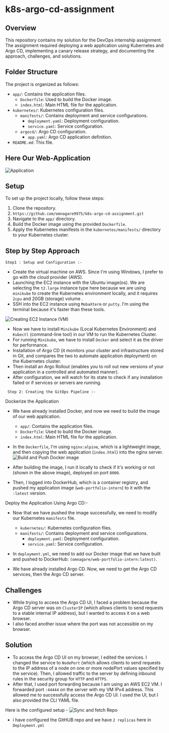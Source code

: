 # k8s-argo-cd-assignment
## Overview
This repository contains my solution for the DevOps internship assignment. The assignment required deploying a web application using Kubernetes and Argo CD, implementing a canary release strategy, and documenting the approach, challenges, and solutions.

## Folder Structure

The project is organized as follows:

- `app/`: Contains the application files.
  - `Dockerfile`: Used to build the Docker image.
  - `index.html`: Main HTML file for the application.
- `kubernetes/`: Kubernetes configuration files.
  - `manifests/`: Contains deployment and service configurations.
    - `deployment.yaml`: Deployment configuration.
    - `service.yaml`: Service configuration.
  - `argocd/`: Argo CD configuration.
    - `app.yaml`: Argo CD application definition.
- `README.md`: This file.
## Here Our Web-Application 
![Application](https://github.com/omnagare9975/k8s-argo-cd-assignment/assets/118531541/32c984f1-7ab1-4017-8136-3a8ea0a0abf0)


  ## Setup

To set up the project locally, follow these steps:

1. Clone the repository.
2. ```https://github.com/omnagare9975/k8s-argo-cd-assignment.git```
3. Navigate to the `app/` directory.
4. Build the Docker image using the provided `Dockerfile`.
5. Apply the Kubernetes manifests in the `kubernetes/manifests/` directory to your Kubernetes cluster.

## Step by Step Approach 
```Step1 : Setup and Configuration :- ```


- Create the virtual machine on AWS. Since I'm using Windows, I prefer to go with the cloud provider (AWS).
- Launching the EC2 instance with the Ubuntu image(os). We are selecting the `t2.large` instance type here because we are using `minikube` to create the Kubernetes environment locally, and 
  it requires `2cpu` and 20GB (storage) volume .
- SSH into the EC2 instance using `MobaXterm` or `putty`. I'm using the terminal because it's faster than these tools.

![Creating EC2 Instance (VM)](https://github.com/omnagare9975/k8s-argo-cd-assignment/assets/118531541/18d22209-2080-4e48-83c2-2a149aca3cbb)


- Now we have to install `Minikube` (Local Kubernetes Environment) and `Kubectl` (command-line tool) in our VM to run the Kubernetes Cluster.
- For running `Minikube`, we have to install `Docker` and select it as the driver for performance.
- Installation of Argo CD (it monitors your cluster and infrastructure stored in Git, and compares the two to automate application deployment) on the Kubernetes cluster.
- Then install an Argo Rollout (enables you to roll out new versions of your application in a controlled and automated manner).
- After configuration, we will watch for its state to check if any installation failed or if services or servers are running.

``` Step 2: Creating the GitOps Pipeline :-```


  Dockerize the Application

   
- We have already installed Docker, and now we need to build the image of our web application.
  - `app/`: Contains the application files.
  - `Dockerfile`: Used to build the Docker image.
  - `index.html`: Main HTML file for the application.

- In the `Dockerfile`, I'm using `nginx:alpine`, which is a lightweight image, and then copying the web application (`index.html`) into the nginx server.
  ![Build and Push Docker image](https://github.com/omnagare9975/k8s-argo-cd-assignment/assets/118531541/6d653bd2-fbc2-4ac8-baa5-82c3efd42b60)

- After building the image, I run it locally to check if it's working or not (shown in the above image), deployed on port `8000`.
- Then, I logged into DockerHub, which is a container registry, and pushed my application image (`web-portfolio-intern`) to it with the `:latest` version.

Deploy the Application Using Argo CD:-
- Now that we have pushed the image successfully, we need to modify our Kubernetes `manifests` file.
  - `kubernetes/`: Kubernetes configuration files.
  - `manifests/`: Contains deployment and service configurations.
    - `deployment.yaml`: Deployment configuration.
    - `service.yaml`: Service configuration.

- In `deployment.yml`, we need to add our Docker image that we have built and pushed to DockerHub: `(omnagare/web-portfolio-intern:latest)`.
- We have already installed Argo CD. Now, we need to get the Argo CD services, then the Argo CD server.

## Challenges
- While trying to access the Argo CD UI, I faced a problem because the Argo CD server was on `ClusterIP` (which allows clients to send requests to a stable internal IP address), but I wanted to access it on a web browser.
- I also faced another issue where the port was not accessible on my browser.

## Solution
- To access the Argo CD UI on my browser, I edited the services. I changed the service to `NodePort` (which allows clients to send requests to the IP address of a node on one or more nodePort values specified by the service). Then, I allowed traffic to the server by defining inbound rules in the security group for `HTTP` and `HTTPS`.
- After that, I used port forwarding because I am using an AWS EC2 VM. I forwarded port `:44444` on the server with my VM IPv4 address. This allowed me to successfully access the Argo CD UI. I used the UI, but I also provided the CLI YAML file.

Here is the configured setup -
![Sync and fetch Repo](https://github.com/omnagare9975/k8s-argo-cd-assignment/assets/118531541/fccb63cf-95e6-4237-86d4-97cc191ff95a)

- i have configured the GitHUB repo and we have `2 replicas` here in `Deployment.yml` 

    
     









